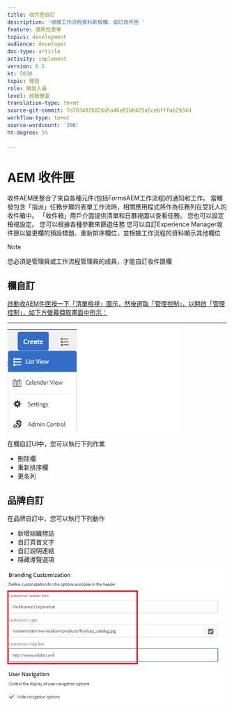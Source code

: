 ```yaml
---
title: 收件匣自訂
description: '根據工作流程資料新增欄，自訂收件匣 '
feature: 適用性表單
topics: development
audience: developer
doc-type: article
activity: implement
version: 6.5
kt: 5830
topic: 開發
role: 開發人員
level: 經驗豐富
translation-type: tm+mt
source-git-commit: 7d7034026826a5a46a91b6425a5cebfffab2934d
workflow-type: tm+mt
source-wordcount: '206'
ht-degree: 5%

---
```


# AEM 收件匣

收件AEM匣整合了來自各種元件(包括FormsAEM工作流程)的通知和工作。 當觸發包含「指派」任務步驟的表單工作流時，相關應用程式將作為任務列在受託人的收件箱中。
「收件箱」用戶介面提供清單和日曆視圖以查看任務。 您也可以設定檢視設定。 您可以根據各種參數來篩選任務
您可以自訂Experience Manager收件匣以變更欄的預設標題、重新排序欄位，並根據工作流程的資料顯示其他欄位


>[!NOTE]
>
>您必須是管理員或工作流程管理員的成員，才能自訂收件匣欄

## 欄自訂

[啟動收AEM件匣按一下「清單檢視」圖示，然後選取「管理控制」，以開啟「管理控制」，如下方螢幕擷取畫面中所示：](http://localhost:4502/aem/inbox)
 __  __ 

![admin-control](assets/open-customization.png)

在欄自訂UI中，您可以執行下列作業

* 刪除欄
* 重新排序欄
* 更名列

## 品牌自訂

在品牌自訂中，您可以執行下列動作

* 新增組織標誌
* 自訂頁首文字
* 自訂說明連結
* 隱藏導覽選項

![收件箱——品牌](assets/branding-customization.PNG)
